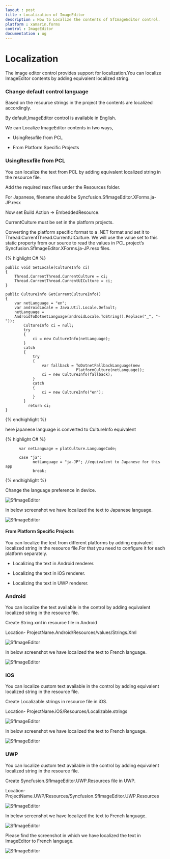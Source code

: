 ```yaml
---
layout : post
title : Localization of ImageEditor
description : How to Localize the contents of SfImageEditor control.
platform : xamarin.forms
control : ImageEditor
documentation : ug
---
```


# Localization

The image editor control provides support for localization.You can localize ImageEditor contents by adding equivalent localized string.

### Change default control language

Based on the resource strings in the project the contents are localized accordingly.

By default,ImageEditor control is available in English.

We can Localize ImageEditor contents in two ways,

* UsingResxfile from PCL

* From Platform Specific Projects

### UsingResxfile from PCL

You can localize the text from PCL by adding equivalent localized string in the resource file.

Add the required resx files under the Resources folder. 

For Japanese, filename should be Syncfusion.SfImageEditor.XForms.ja-JP.resx

Now set Build Action -> EmbeddedResource.

CurrentCulture must be set in the platform projects.

Converting  the platform specific format to a .NET format and set it to Thread.CurrentThread.CurrentUICulture. We will use the value set to this static property from our source to read the values in PCL project’s Syncfusion.SfImageEditor.XForms.ja-JP.resx files.

{% highlight C# %}

    public void SetLocale(CultureInfo ci)
    {
        Thread.CurrentThread.CurrentCulture = ci;
        Thread.CurrentThread.CurrentUICulture = ci;
    }
    
    public CultureInfo GetCurrentCultureInfo()
    {
        var netLanguage = "en";
        var androidLocale = Java.Util.Locale.Default;
        netLanguage =                                     
        AndroidToDotnetLanguage(androidLocale.ToString().Replace("_", "-"));
            CultureInfo ci = null;
            try
            {
                ci = new CultureInfo(netLanguage);
            }
            catch
            {
                try
                {
                    var fallback = ToDotnetFallbackLanguage(new                
                                   PlatformCulture(netLanguage));
                    ci = new CultureInfo(fallback); 
                }
                catch
                {
                    ci = new CultureInfo("en");
                }
            }
              return ci;
    }
{% endhighlight %} 

here japanese language is converted to CultureInfo equivalent

{% highlight C# %}

          var netLanguage = platCulture.LanguageCode; 

          case "ja":
                netLanguage = "ja-JP"; //equivalent to Japanese for this app
                break;

{% endhighlight %} 

Change the language preference in device.

![SfImageEditor](ImageEditor_images/FormsResources.png)

In below screenshot we have localized the text to Japanese language.

![SfImageEditor](ImageEditor_images/ResourcesFileForms.png)

#### From Platform Specific Projects

You can localize the text from different platforms by adding equivalent localized string in the resource file.For that you need to configure it for each platform separately.

* Localizing the text in Android renderer.

* Localizing the text in iOS renderer.

* Localizing the text in UWP renderer.

### Android

You can localize the text available in the control by adding equivalent localized string in the resource file.

Create String.xml in resource file in Android

Location- ProjectName.Android/Resources/values/Strings.Xml

![SfImageEditor](ImageEditor_images/androidstrings.png)

In below screenshot we have localized the text  to French language.

![SfImageEditor](ImageEditor_images/androidresources.png)

### iOS 

You can localize custom text available in the control by adding equivalent localized string in the resource file.

Create Localizable.strings in resource file in iOS.

Location- ProjectName.iOS/Resources/Localizable.strings

![SfImageEditor](ImageEditor_images/iosresources.png)

In below screenshot we have localized the text to French language.

![SfImageEditor](ImageEditor_images/ioslocalizable.png)

### UWP 

You can localize custom text available in the control by adding equivalent localized string in the resource file.

Create Syncfusion.SfImageEditor.UWP.Resources file in UWP.

Location- ProjectName.UWP/Resources/Syncfusion.SfImageEditor.UWP.Resources 

![SfImageEditor](ImageEditor_images/uwpresw.png)

In below screenshot we have localized the text to French language.

![SfImageEditor](ImageEditor_images/uwpresources.png)

Please find the screenshot in which we have localized the text in ImageEditor to French language.

![SfImageEditor](ImageEditor_images/imageframe.png)


 




